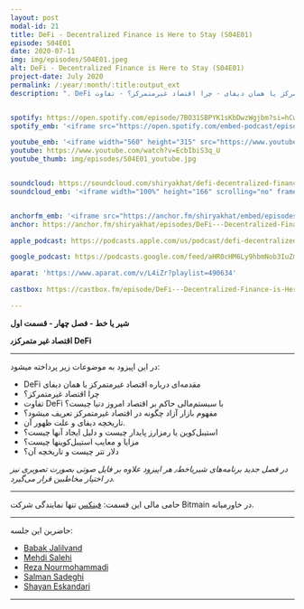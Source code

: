```yaml
---
layout: post
modal-id: 21
title: DeFi - Decentralized Finance is Here to Stay (S04E01)
episode: S04E01
date: 2020-07-11
img: img/episodes/S04E01.jpeg
alt: DeFi - Decentralized Finance is Here to Stay (S04E01)
project-date: July 2020
permalink: /:year/:month/:title:output_ext
description: ". DeFi مقدمه‌ای درباره اقتصاد غیرمتمرکز یا همان دیفای - چرا اقتصاد غیرمتمرکز؟ - تفاوت DeFi با سیستم‌مالی حاکم بر اقتصاد امروز دنیا چیست؟ - مفهوم بازار آزاد چگونه در اقتصاد غیرمتمرکز تعریف میشود؟"


spotify: https://open.spotify.com/episode/7BO31SBPYK1sKbDwzWgjbm?si=hCwiD69oQNSAUBClXxsrmw
spotify_emb: '<iframe src="https://open.spotify.com/embed-podcast/episode/7BO31SBPYK1sKbDwzWgjbm" width="100%" height="232" frameborder="0" allowtransparency="true" allow="encrypted-media"></iframe>'

youtube_emb: '<iframe width="560" height="315" src="https://www.youtube.com/embed/EcbIbiS3q_U" frameborder="0" allow="accelerometer; autoplay; encrypted-media; gyroscope; picture-in-picture" allowfullscreen></iframe>'
youtube: https://www.youtube.com/watch?v=EcbIbiS3q_U
youtube_thumb: img/episodes/S04E01_youtube.jpg


soundcloud: https://soundcloud.com/shiryakhat/defi-decentralized-finance-is-here-to-stay-s04e01
soundcloud_emb: '<iframe width="100%" height="166" scrolling="no" frameborder="no" allow="autoplay" src="https://w.soundcloud.com/player/?url=https%3A//api.soundcloud.com/tracks/860587267&color=%23ff5500&auto_play=false&hide_related=true&show_comments=true&show_user=true&show_reposts=false&show_teaser=true"></iframe><div style="font-size: 10px; color: #cccccc;line-break: anywhere;word-break: normal;overflow: hidden;white-space: nowrap;text-overflow: ellipsis; font-family: Interstate,Lucida Grande,Lucida Sans Unicode,Lucida Sans,Garuda,Verdana,Tahoma,sans-serif;font-weight: 100;"><a href="https://soundcloud.com/shiryakhat" title="Shir | Khat" target="_blank" style="color: #cccccc; text-decoration: none;">Shir | Khat</a> · <a href="https://soundcloud.com/shiryakhat/defi-decentralized-finance-is-here-to-stay-s04e01" title="DeFi - Decentralized Finance is Here to Stay (S04E01)" target="_blank" style="color: #cccccc; text-decoration: none;">DeFi - Decentralized Finance is Here to Stay (S04E01)</a></div>'


anchorfm_emb: '<iframe src="https://anchor.fm/shiryakhat/embed/episodes/DeFi---Decentralized-Finance-is-Here-to-Stay-S04E01-egudbv" width="100%" frameborder="0" scrolling="no"></iframe>'
anchor: https://anchor.fm/shiryakhat/episodes/DeFi---Decentralized-Finance-is-Here-to-Stay-S04E01-egudbv

apple_podcast: https://podcasts.apple.com/us/podcast/defi-decentralized-finance-is-here-to-stay-s04e01/id1221206951?i=1000485433487

google_podcast: https://podcasts.google.com/feed/aHR0cHM6Ly9hbmNob3IuZm0vcy8xMWFhODUzYy9wb2RjYXN0L3Jzcw/episode/NmI5ZjA4NjMtOGZlNC00ZjQ4LTgyOWUtMjY3YjQzNWM2MWM0?ved=2ahUKEwiL6_27otrqAhUAn3IEHbekDqcQkfYCegQIARAF

aparat: 'https://www.aparat.com/v/L4iZr?playlist=490634'

castbox: https://castbox.fm/episode/DeFi---Decentralized-Finance-is-Here-to-Stay-(S04E01)-id2539522-id289285817?utm_source=website&utm_medium=dlink&utm_campaign=web_share&utm_content=DeFi%20-%20Decentralized%20Finance%20is%20Here%20to%20Stay%20(S04E01)-CastBox_FM

---
```


**شیر یا خط -  فصل چهار - قسمت اول**

**اقتصاد غیر متمرکز٫ DeFi**

------------------------------------------------------------------------------------

در این اپیزود به موضوعات زیر پرداخته میشود:

-  DeFi مقدمه‌ای درباره اقتصاد غیرمتمرکز یا همان دیفای
- چرا اقتصاد غیرمتمرکز؟ 
- تفاوت DeFi با سیستم‌مالی حاکم بر اقتصاد امروز دنیا چیست؟
- مفهوم بازار آزاد چگونه در اقتصاد غیرمتمرکز تعریف میشود؟
- تاریخچه دیفای و علت ظهور آن.
- استیبل‌کوین یا رمزارز پایدار چیست و دلیل ایجاد آنها چیست؟
- مزایا و معایب استیبل‌کوینها چیست؟
- دلار تتر چیست و تاریخچه آن؟

*در فصل جدید برنامه‌های شیریاخط٫ هر اپیزود علاوه بر فایل صوتی بصورت تصویری نیز در اختیار مخاطبین قرار می‌گیرد.*


------------
حامی مالی این قسمت:  [فینکس](https://phoenix.store/) تنها نمایندگی شرکت Bitmain در خاورمیانه.


------------
  حاضرین این جلسه:
  
- [Babak Jalilvand](https://twitter.com/BabakJalilvand)
- [Mehdi Salehi](https://twitter.com/GreatSaoshyant)
- [Reza Nourmohammadi](https://www.instagram.com/rezanmmd/)
- [Salman Sadeghi](https://twitter.com/salman_sadeghi)
- [Shayan Eskandari](https://twitter.com/sbetamc) 

-----------------------------------------------------------------------
